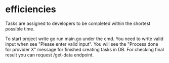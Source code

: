 # efficiencies
Tasks are assigned to developers to be completed within the shortest possible time.


To start project write go run main.go under the cmd.
You need to write valid input when see "Please enter valid input". 
You will see the "Process done for provider X" message for finished creating tasks in DB.
For checking final result you can request /get-data endpoint.
